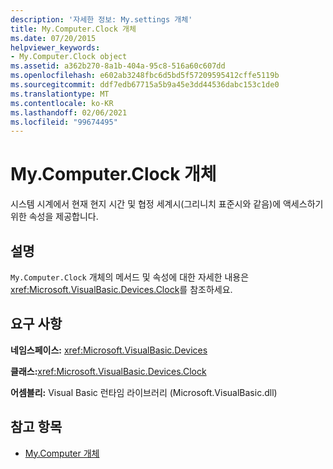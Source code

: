 ```yaml
---
description: '자세한 정보: My.settings 개체'
title: My.Computer.Clock 개체
ms.date: 07/20/2015
helpviewer_keywords:
- My.Computer.Clock object
ms.assetid: a362b270-8a1b-404a-95c8-516a60c607dd
ms.openlocfilehash: e602ab3248fbc6d5bd5f57209595412cffe5119b
ms.sourcegitcommit: ddf7edb67715a5b9a45e3dd44536dabc153c1de0
ms.translationtype: MT
ms.contentlocale: ko-KR
ms.lasthandoff: 02/06/2021
ms.locfileid: "99674495"
---
```

# <a name="mycomputerclock-object"></a>My.Computer.Clock 개체

시스템 시계에서 현재 현지 시간 및 협정 세계시(그리니치 표준시와 같음)에 액세스하기 위한 속성을 제공합니다.  
  
## <a name="remarks"></a>설명  

 `My.Computer.Clock` 개체의 메서드 및 속성에 대한 자세한 내용은 <xref:Microsoft.VisualBasic.Devices.Clock>를 참조하세요.  
  
## <a name="requirements"></a>요구 사항  

 **네임스페이스:** <xref:Microsoft.VisualBasic.Devices>  
  
 **클래스:**<xref:Microsoft.VisualBasic.Devices.Clock>  
  
 **어셈블리:** Visual Basic 런타임 라이브러리 (Microsoft.VisualBasic.dll)  
  
## <a name="see-also"></a>참고 항목

- [My.Computer 개체](my-computer-object.md)
